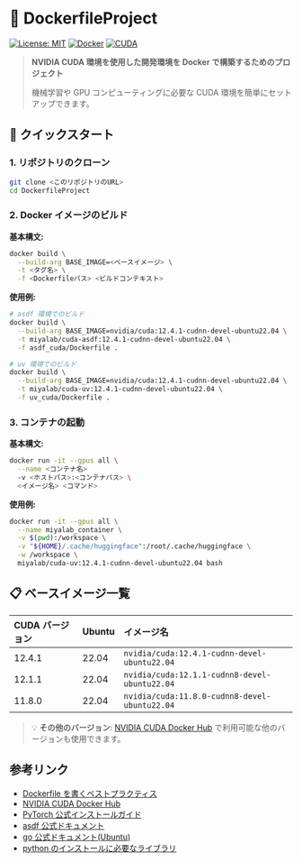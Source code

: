 # 🐳 DockerfileProject

[![License: MIT](https://img.shields.io/badge/License-MIT-yellow.svg)](LICENSE)
[![Docker](https://img.shields.io/badge/Docker-Ready-blue.svg)](https://www.docker.com/)
[![CUDA](https://img.shields.io/badge/CUDA-Supported-green.svg)](https://developer.nvidia.com/cuda-zone)

> **NVIDIA CUDA 環境を使用した開発環境を Docker で構築するためのプロジェクト**
>
> 機械学習や GPU コンピューティングに必要な CUDA 環境を簡単にセットアップできます。

## 🚀 クイックスタート

### 1. リポジトリのクローン

```bash
git clone <このリポジトリのURL>
cd DockerfileProject
```

### 2. Docker イメージのビルド

**基本構文:**

```bash
docker build \
  --build-arg BASE_IMAGE=<ベースイメージ> \
  -t <タグ名> \
  -f <Dockerfileパス> <ビルドコンテキスト>
```

**使用例:**

```bash
# asdf 環境でのビルド
docker build \
  --build-arg BASE_IMAGE=nvidia/cuda:12.4.1-cudnn-devel-ubuntu22.04 \
  -t miyalab/cuda-asdf:12.4.1-cudnn-devel-ubuntu22.04 \
  -f asdf_cuda/Dockerfile .

# uv 環境でのビルド
docker build \
  --build-arg BASE_IMAGE=nvidia/cuda:12.4.1-cudnn-devel-ubuntu22.04 \
  -t miyalab/cuda-uv:12.4.1-cudnn-devel-ubuntu22.04 \
  -f uv_cuda/Dockerfile .
```

### 3. コンテナの起動

**基本構文:**

```bash
docker run -it --gpus all \
  --name <コンテナ名>
  -v <ホストパス>:<コンテナパス> \
  <イメージ名> <コマンド>
```

**使用例:**

```bash
docker run -it --gpus all \
  --name miyalab_container \
  -v $(pwd):/workspace \
  -v "${HOME}/.cache/huggingface":/root/.cache/huggingface \
  -w /workspace \
  miyalab/cuda-uv:12.4.1-cudnn-devel-ubuntu22.04 bash
```

## 📋 ベースイメージ一覧

| CUDA バージョン | Ubuntu | イメージ名                                    |
| :-------------- | :----- | :-------------------------------------------- |
| 12.4.1          | 22.04  | `nvidia/cuda:12.4.1-cudnn-devel-ubuntu22.04`  |
| 12.1.1          | 22.04  | `nvidia/cuda:12.1.1-cudnn8-devel-ubuntu22.04` |
| 11.8.0          | 22.04  | `nvidia/cuda:11.8.0-cudnn8-devel-ubuntu22.04` |

> 💡 **その他のバージョン**: [NVIDIA CUDA Docker Hub](https://hub.docker.com/r/nvidia/cuda) で利用可能な他のバージョンも使用できます。

## 参考リンク

- [Dockerfile を書くベストプラクティス](https://docs.docker.jp/develop/develop-images/dockerfile_best-practices.html)
- [NVIDIA CUDA Docker Hub](https://hub.docker.com/r/nvidia/cuda)
- [PyTorch 公式インストールガイド](https://pytorch.org/get-started/locally/)
- [asdf 公式ドキュメント](https://asdf-vm.com/guide/getting-started.html)
- [go 公式ドキュメント(Ubuntu)](https://go.dev/wiki/Ubuntu)
- [python のインストールに必要なライブラリ](https://www.python.jp/install/ubuntu/index.html)
